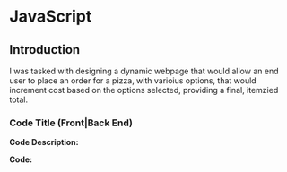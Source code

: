 # JavaScript
## Introduction
I was tasked with designing a dynamic webpage that would allow an end user to place an order for a pizza, with varioius options, that would increment cost based on the options selected, providing a final, itemzied total.

### **Code Title (Front|Back End)**

**Code Description:**

**Code:**
